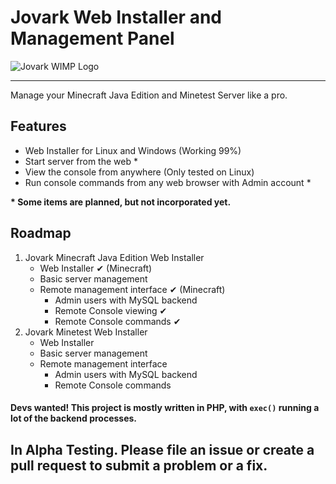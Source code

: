 # Jovark Web Installer and Management Panel

![Jovark WIMP Logo](https://github.com/lucasburlingham/jovark-wimp/blob/main/cover.png?raw=true)
<hr>

Manage your Minecraft Java Edition and Minetest Server like a pro.

## Features

- Web Installer for Linux and Windows (Working 99%)
- Start server from the web \*
- View the console from anywhere (Only tested on Linux)
- Run console commands from any web browser with Admin account \*

**\* Some items are planned, but not incorporated yet.**

## Roadmap

1. Jovark Minecraft Java Edition Web Installer 
   - Web Installer ✔ (Minecraft)
   - Basic server management 
   - Remote management interface ✔ (Minecraft)
     - Admin users with MySQL backend
     - Remote Console viewing ✔
     - Remote Console commands ✔
2. Jovark Minetest Web Installer 
   - Web Installer
   - Basic server management
   - Remote management interface
     - Admin users with MySQL backend
     - Remote Console commands 

#### Devs wanted! This project is mostly written in PHP, with `exec()` running a lot of the backend processes.

## In Alpha Testing. Please file an issue or create a pull request to submit a problem or a fix.
